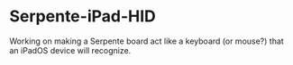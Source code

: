 # Serpente-iPad-HID
Working on making a Serpente board act like a keyboard (or mouse?) that an iPadOS device will recognize.
